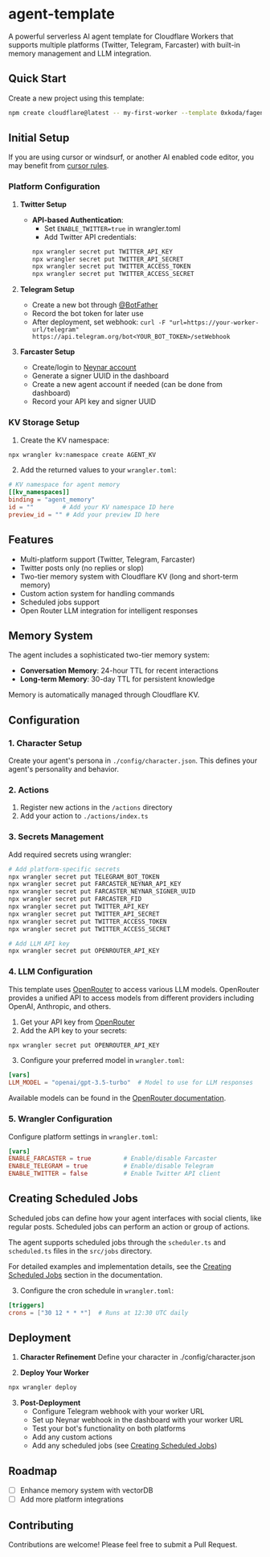 # agent-template

A powerful serverless AI agent template for Cloudflare Workers that supports multiple platforms (Twitter, Telegram, Farcaster) with built-in memory management and LLM integration.

## Quick Start

Create a new project using this template:

```bash
npm create cloudflare@latest -- my-first-worker --template 0xkoda/fagent
```

## Initial Setup

If you are using cursor or windsurf, or another AI enabled code editor, you may benefit from [cursor rules](cursorrules.md).

### Platform Configuration

1. **Twitter Setup**
   -  **API-based Authentication**:
        - Set `ENABLE_TWITTER=true` in wrangler.toml
        - Add Twitter API credentials:
        ```bash
        npx wrangler secret put TWITTER_API_KEY
        npx wrangler secret put TWITTER_API_SECRET
        npx wrangler secret put TWITTER_ACCESS_TOKEN
        npx wrangler secret put TWITTER_ACCESS_SECRET
        ```

2. **Telegram Setup**
   - Create a new bot through [@BotFather](https://t.me/botfather)
   - Record the bot token for later use
   - After deployment, set webhook: `curl -F "url=https://your-worker-url/telegram" https://api.telegram.org/bot<YOUR_BOT_TOKEN>/setWebhook`

3. **Farcaster Setup**
   - Create/login to [Neynar account](https://neynar.com)
   - Generate a signer UUID in the dashboard
   - Create a new agent account if needed (can be done from dashboard)
   - Record your API key and signer UUID

### KV Storage Setup

1. Create the KV namespace:
```bash
npx wrangler kv:namespace create AGENT_KV
```

2. Add the returned values to your `wrangler.toml`:
```toml
# KV namespace for agent memory
[[kv_namespaces]]
binding = "agent_memory"
id = ""        # Add your KV namespace ID here
preview_id = "" # Add your preview ID here
```

## Features

- Multi-platform support (Twitter, Telegram, Farcaster)
- Twitter posts only (no replies or slop)
- Two-tier memory system with Cloudflare KV (long and short-term memory)
- Custom action system for handling commands
- Scheduled jobs support
- Open Router LLM integration for intelligent responses

## Memory System

The agent includes a sophisticated two-tier memory system:

- **Conversation Memory**: 24-hour TTL for recent interactions
- **Long-term Memory**: 30-day TTL for persistent knowledge

Memory is automatically managed through Cloudflare KV.

## Configuration

### 1. Character Setup

Create your agent's persona in `./config/character.json`. This defines your agent's personality and behavior.

### 2. Actions

1. Register new actions in the `/actions` directory
2. Add your action to `./actions/index.ts`

### 3. Secrets Management

Add required secrets using wrangler:

```bash
# Add platform-specific secrets
npx wrangler secret put TELEGRAM_BOT_TOKEN
npx wrangler secret put FARCASTER_NEYNAR_API_KEY
npx wrangler secret put FARCASTER_NEYNAR_SIGNER_UUID
npx wrangler secret put FARCASTER_FID
npx wrangler secret put TWITTER_API_KEY
npx wrangler secret put TWITTER_API_SECRET
npx wrangler secret put TWITTER_ACCESS_TOKEN
npx wrangler secret put TWITTER_ACCESS_SECRET

# Add LLM API key
npx wrangler secret put OPENROUTER_API_KEY
```

### 4. LLM Configuration

This template uses [OpenRouter](https://openrouter.ai/models) to access various LLM models. OpenRouter provides a unified API to access models from different providers including OpenAI, Anthropic, and others.

1. Get your API key from [OpenRouter](https://openrouter.ai/)
2. Add the API key to your secrets:
```bash
npx wrangler secret put OPENROUTER_API_KEY
```

3. Configure your preferred model in `wrangler.toml`:
```toml
[vars]
LLM_MODEL = "openai/gpt-3.5-turbo"  # Model to use for LLM responses
```

Available models can be found in the [OpenRouter documentation](https://openrouter.ai/models).

### 5. Wrangler Configuration

Configure platform settings in `wrangler.toml`:

```toml
[vars]
ENABLE_FARCASTER = true         # Enable/disable Farcaster
ENABLE_TELEGRAM = true          # Enable/disable Telegram
ENABLE_TWITTER = false          # Enable Twitter API client
```

## Creating Scheduled Jobs
Scheduled jobs can define how your agent interfaces with social clients, like regular posts.
Scheduled jobs can perform an action or group of actions. 

The agent supports scheduled jobs through the `scheduler.ts` and `scheduled.ts` files in the `src/jobs` directory. 

For detailed examples and implementation details, see the [Creating Scheduled Jobs](docs.md#creating-scheduled-jobs) section in the documentation.

3. Configure the cron schedule in `wrangler.toml`:
```toml
[triggers]
crons = ["30 12 * * *"]  # Runs at 12:30 UTC daily
```

## Deployment

1. **Character Refinement**
Define your character in ./config/character.json

2. **Deploy Your Worker**
```bash
npx wrangler deploy
```

3. **Post-Deployment**
   - Configure Telegram webhook with your worker URL
   - Set up Neynar webhook in the dashboard with your worker URL
   - Test your bot's functionality on both platforms
   - Add any custom actions
   - Add any scheduled jobs (see [Creating Scheduled Jobs](#creating-scheduled-jobs))

## Roadmap

- [ ] Enhance memory system with vectorDB
- [ ] Add more platform integrations

## Contributing

Contributions are welcome! Please feel free to submit a Pull Request.
